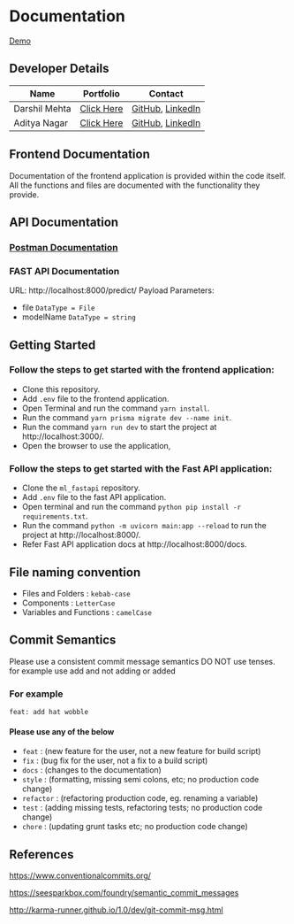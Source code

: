 # Documentation

[Demo](https://impro-website-test.vercel.app/)

## Developer Details
| Name | Portfolio | Contact |
|--------------|:-----:|:------:|
| Darshil Mehta | [Click Here](https://darshilmehta.me/) | [GitHub](https://github.com/darshilmehta), [LinkedIn](https://www.linkedin.com/in/darshil-mehta-05/) |
| Aditya Nagar | [Click Here](https://adityanagar.vercel.app/) | [GitHub](https://github.com/adityanagar10/), [LinkedIn](https://www.linkedin.com/in/adityanagar10/) |

## Frontend Documentation
Documentation of the frontend application is provided within the code itself. All the functions and files are documented with the functionality they provide.

## API Documentation
### [Postman Documentation](https://documenter.getpostman.com/view/16629391/2s93CRLBzC) 
### FAST API Documentation
URL: http://localhost:8000/predict/
Payload Parameters: 
- file `DataType = File`
- modelName `DataType = string` 

## Getting Started
### Follow the steps to get started with the frontend application:
- Clone this repository.
- Add `.env` file to the frontend application.
- Open Terminal and run the command `yarn install`.
- Run the command `yarn prisma migrate dev --name init`.
- Run the command `yarn run dev` to start the project at http://localhost:3000/.
- Open the browser to use the application,

### Follow the steps to get started with the Fast API application:
- Clone the `ml_fastapi` repository.
- Add `.env` file to the fast API application.
- Open terminal and run the command `python pip install -r requirements.txt`.
- Run the command `python -m uvicorn main:app --reload` to run the project at http://localhost:8000/.
- Refer Fast API application docs at http://localhost:8000/docs.

## File naming convention
- Files and Folders : `kebab-case`
- Components : `LetterCase`
- Variables and Functions : `camelCase`

## Commit Semantics
Please use a consistent commit message semantics
DO NOT use tenses. for example use add and not adding or added
### For example
`feat: add hat wobble`
#### Please use any of the below
- `feat` : (new feature for the user, not a new feature for build script)
- `fix` : (bug fix for the user, not a fix to a build script)
- `docs` : (changes to the documentation)
- `style` : (formatting, missing semi colons, etc; no production code change)
- `refactor` : (refactoring production code, eg. renaming a variable)
- `test` : (adding missing tests, refactoring tests; no production code change)
- `chore` : (updating grunt tasks etc; no production code change)

## References
https://www.conventionalcommits.org/

https://seesparkbox.com/foundry/semantic_commit_messages

http://karma-runner.github.io/1.0/dev/git-commit-msg.html
